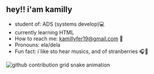 ## hey!! i'am kamilly

-  student of: ADS (systems develop)💻
-   currently learning HTML
- How to reach me: kamillyfer19@gmail.com 📩
- Pronouns: ela/dela 
-  Fun fact: i´like sto hear musics, and of stranberries 🎧🍓


<picture align="center">
  <source media="(prefers-color-scheme: dark)" srcset="https://raw.githubusercontent.com/kamillyfernades/kamillyfernades/output/github-contribution-grid-snake-dark.svg">
  <source media="(prefers-color-scheme: light)" srcset="https://raw.githubusercontent.com/kamillyfernades/kamillyfernades/output/github-contribution-grid-snake-dark.svg">
  <img align="center" alt="github contribution grid snake animation" src="https://raw.githubusercontent.com/kamillyfernades/kamillyfernades/output/github-contribution-grid-snake.svg">
</picture>
